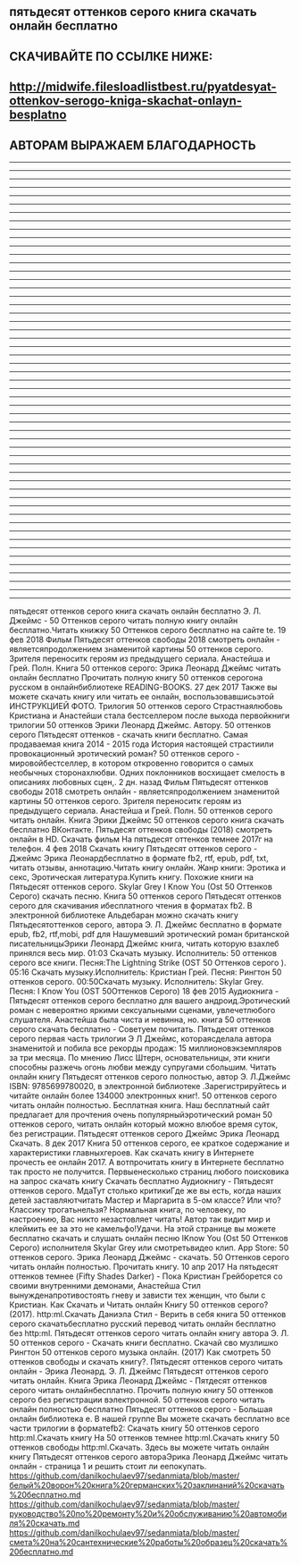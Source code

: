 пятьдесят оттенков серого книга скачать онлайн бесплатно
--------------------------------------------------
СКАЧИВАЙТЕ ПО ССЫЛКЕ НИЖЕ:
--------------------------------------------------
http://midwife.filesloadlistbest.ru/pyatdesyat-ottenkov-serogo-kniga-skachat-onlayn-besplatno
--------------------------------------------------
АВТОРАМ ВЫРАЖАЕМ БЛАГОДАРНОСТЬ
--------------------------------------------------
--------------------------------------------------
--------------------------------------------------
--------------------------------------------------
--------------------------------------------------
--------------------------------------------------
--------------------------------------------------
--------------------------------------------------
--------------------------------------------------
--------------------------------------------------
--------------------------------------------------
--------------------------------------------------
--------------------------------------------------
--------------------------------------------------
--------------------------------------------------
--------------------------------------------------
--------------------------------------------------
--------------------------------------------------
--------------------------------------------------
--------------------------------------------------
--------------------------------------------------
--------------------------------------------------
--------------------------------------------------
--------------------------------------------------
--------------------------------------------------
--------------------------------------------------
--------------------------------------------------
--------------------------------------------------
--------------------------------------------------
--------------------------------------------------
--------------------------------------------------
--------------------------------------------------
--------------------------------------------------
--------------------------------------------------
--------------------------------------------------
--------------------------------------------------
--------------------------------------------------
--------------------------------------------------
--------------------------------------------------
--------------------------------------------------
--------------------------------------------------
--------------------------------------------------
--------------------------------------------------
--------------------------------------------------
--------------------------------------------------
--------------------------------------------------
--------------------------------------------------
--------------------------------------------------
--------------------------------------------------
--------------------------------------------------
--------------------------------------------------
--------------------------------------------------
--------------------------------------------------
--------------------------------------------------
пятьдесят оттенков серого книга скачать онлайн бесплатно Э. Л. Джеймс - 50 Оттенков серого читать полную книгу онлайн бесплатно.Читать книжку 50 Оттенков серого бесплатно на сайте te. 19 фев 2018  Фильм Пятьдесят оттенков свободы 2018 смотреть онлайн - являетсяпродолжением знаменитой картины 50 оттенков серого. Зрителя переноситк героям из предыдущего сериала. Анастейша и Грей. Полн. Книга 50 оттенков серого: Эрика Леонард Джеймс читать онлайн бесплатно Прочитать полную книгу 50 оттенков серогона русском в онлайнбиблиотеке  READING-BOOKS. 27 дек 2017  Также вы можете скачать книгу или читать ее онлайн, воспользовавшисьэтой ИНСТРУКЦИЕЙ  ФОТО.  Трилогия 50 оттенков серого  Страстнаялюбовь Кристиана и Анастейши стала бестселлером после выхода первойкниги трилогии 50 оттенков Эрики Леонард Джеймс. Автору. 50 оттенков серого  Пятьдесят оттенков - скачать книги бесплатно. Самая продаваемая книга 2014 - 2015 года История настоящей страстиили провокационный эротический роман? 50 оттенков серого - мировойбестселлер, в котором откровенно говорится о самых необычных сторонахлюбви. Одних поклонников восхищает смелость в описаниях любовных сцен,. 2 дн. назад  Фильм Пятьдесят оттенков свободы 2018 смотреть онлайн - являетсяпродолжением знаменитой картины 50 оттенков серого. Зрителя переноситк героям из предыдущего сериала. Анастейша и Грей. Полн. 50 оттенков серого читать онлайн. Книга Эрики Джеймс
50 оттенков серого книга скачать бесплатно  ВКонтакте. Пятьдесят оттенков свободы (2018) смотреть онлайн в HD. Скачать фильм На пятьдесят оттенков темнее 2017г на телефон. 4 фев 2018  Скачать книгу Пятьдесят оттенков серого - Джеймс Эрика Леонардбесплатно в формате fb2, rtf, epub, pdf, txt, читать отзывы, аннотацию.Читать книгу онлайн. Жанр книги: Эротика и секс, Эротическая литература.Купить книгу. Похожие книги на Пятьдесят оттенков серого. Skylar Grey I Know You (Ost 50 Оттенков Серого) скачать песню. Книга 50 оттенков серого  Пятьдесят оттенков серого для скачивания ибесплатного чтения в форматах fb2. В электронной библиотеке Альдебаран можно скачать книгу Пятьдесятоттенков серого, автора Э. Л. Джеймс бесплатно в формате epub, fb2, rtf,mobi, pdf для  Нашумевший эротический роман британской писательницыЭрики Леонард Джеймс  книга, читать которую взахлеб принялся весь мир. 01:03 Скачать музыку. Исполнитель: 50 оттенков серого все книги. Песня:The Lightning Strike (OST 50 Оттенков серого ). 05:16 Скачать музыку.Исполнитель: Кристиан Грей. Песня: Рингтон 50 оттенков серого. 00:50Скачать музыку. Исполнитель: Skylar Grey. Песня: I Know You (OST 50Оттенков Серого)
18 фев 2015  Аудиокнига - Пятьдесят оттенков серого бесплатно для вашего андроид.Эротический роман с невероятно яркими сексуальными сценами, увлечетлюбого слушателя. Анастейша была чиста и невинна, но. книга 50 оттенков серого скачать бесплатно - Советуем почитать. Пятьдесят оттенков серого  первая часть трилогии Э Л Джеймс, котораясделала автора знаменитой и побила все рекорды продаж: 15 миллионовэкземпляров за три месяца. По мнению Лисс Штерн, основательницы, эти книги способны разжечь огонь любви между супругами сбольшим. Читать онлайн книгу Пятьдесят оттенков серого полностью, автор Э. Л.Джеймс ISBN: 9785699780020, в электронной библиотеке .Зарегистрируйтесь и читайте онлайн более 134000 электронных книг!. 50 оттенков серого читать онлайн полностью. Бесплатная книга. Наш бесплатный сайт предлагает для прочтения очень популярныйэротический роман 50 оттенков серого, читать онлайн который можно влюбое время суток, без регистрации. Пятьдесят оттенков серого Джеймс Эрика Леонард Скачать. 8 дек 2017  Книга 50 оттенков серого, ее краткое содержание и характеристики главныхгероев. Как скачать книгу в Интернете  прочесть ее онлайн 2017.  А вотпрочитать книгу в Интернете бесплатно так просто не получится. Первыенесколько страниц любого поисковика на запрос скачать книгу
Скачать бесплатно Аудиокнигу - Пятьдесят оттенков серого. МдаТут столько критикиГде же вы есть, когда наших детей заставляютчитать  Мастер и Маргарита  в 5-ом классе? Или что? Классику трогатьнельзя? Нормальная книга, по человеку, по настроению, Вас никто незастовляет читать! Автор так видит мир и клеймить ее за это не камельфо!Удачи. На этой странице вы можете бесплатно скачать и слушать онлайн песню IKnow You (Ost 50 Оттенков Серого) исполнителя Skylar Grey или смотретьвидео клип. App Store: 50 оттенков серого. Эрика Леонард Джеймс - скачать. 50 Оттенков серого читать онлайн полностью. Прочитать книгу. 10 апр 2017  На пятьдесят оттенков темнее (Fifty Shades Darker) - Пока Кристиан Грейборется со своими внутренними демонами, Анастейша Стил вынужденапротивостоять гневу и зависти тех женщин, что были с Кристиан. Как Скачать и Читать онлайн Книгу 50 оттенков серого? (2017). http:ml.Скачать Даниэла Стил - Верить в себя книга 50 оттенков серого скачатьбесплатно русский перевод читать онлайн бесплатно без  http:ml.
Пятьдесят оттенков серого читать онлайн книгу автора Э. Л. 50 оттенков серого - Скачать книги бесплатно. Скачай сво музлишко Рингтон 50 оттенков серого музыка онлайн. (2017) Как смотреть 50 оттенков свободы и скачать книгу?. Пятьдесят оттенков серого читать онлайн - Эрика Леонард. Э. Л. Джеймс Пятьдесят оттенков серого  читать онлайн. Книга Эрика Леонард Джеймс - Пятдесят оттенков серого читать онлайнбесплатно. Прочить полную книгу 50 оттенков серого без регистрации вэлектронной. 50 оттенков серого читать онлайн полностью бесплатно
Пятьдесят оттенков серого - Большая онлайн библиотека e. В нашей группе Вы можете скачать бесплатно все части трилогии в форматеfb2: Скачать книгу 50 оттенков серого http:ml.Скачать книгу На 50 оттенков темнее http:ml.Скачать книгу 50 оттенков свободы http:ml.Скачать. Здесь вы можете читать онлайн книгу Пятьдесят оттенков серого автораЭрика Леонард Джеймс читать онлайн - страница 1 и решить стоит ли еепокупать.
https://github.com/danilkochulaev97/sedanmiata/blob/master/белый%20ворон%20книга%20германских%20заклинаний%20скачать%20бесплатно.md
https://github.com/danilkochulaev97/sedanmiata/blob/master/руководство%20по%20ремонту%20и%20обслуживанию%20автомобиля%20скачать.md
https://github.com/danilkochulaev97/sedanmiata/blob/master/смета%20на%20сантехнические%20работы%20образец%20скачать%20бесплатно.md